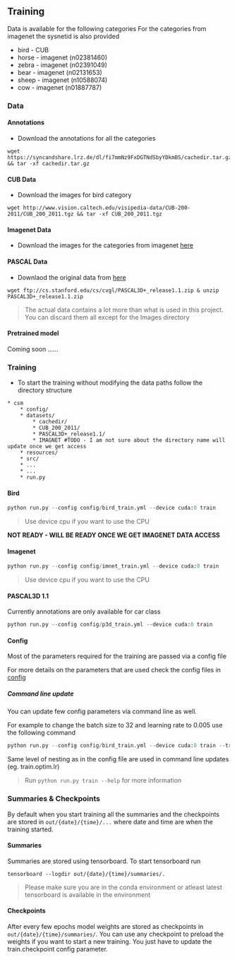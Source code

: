 ## Training
Data is available for the following categories
For the categories from imagenet the sysnetid is also provided

* bird - CUB
* horse - imagenet (n02381460)
* zebra - imagenet (n02391049)
* bear - imagenet (n02131653)
* sheep - imagenet (n10588074)
* cow - imagenet (n01887787)

### Data
#### Annotations
* Download the annotations for all the categories
```
wget https://syncandshare.lrz.de/dl/fi7mmNz9FxDGTNdSbyYDkmBS/cachedir.tar.gz && tar -xf cachedir.tar.gz
```
#### CUB Data
* Download the images for bird category
```
wget http://www.vision.caltech.edu/visipedia-data/CUB-200-2011/CUB_200_2011.tgz && tar -xf CUB_200_2011.tgz
```
#### Imagenet Data
* Download the images for the categories from imagenet [here](http://image-net.org/download)

#### PASCAL Data
* Downlaod the original data from [here](ftp://cs.stanford.edu/cs/cvgl/PASCAL3D+_release1.1.zip)

```
wget ftp://cs.stanford.edu/cs/cvgl/PASCAL3D+_release1.1.zip & unzip PASCAL3D+_release1.1.zip
```
> The actual data contains a lot more than what is used in this project. You can discard them all except for the Images directory

#### Pretrained model

Coming soon ......

### Training
* To start the training without modifying the data paths follow the directory structure
```
* csm
    * config/   
    * datasets/
        * cachedir/
        * CUB_200_2011/
        * PASCAL3D+_release1.1/
        * IMAGNET #TODO - I am not sure about the directory name will update once we get access
    * resources/
    * src/
    * ...
    * ...
    * run.py
```

#### Bird
```python 
python run.py --config config/bird_train.yml --device cuda:0 train
``` 
> Use device cpu if you want to use the CPU

**NOT READY - WILL BE READY ONCE WE GET IMAGENET DATA ACCESS**
#### Imagenet
```python 
python run.py --config config/imnet_train.yml --device cuda:0 train
``` 
> Use device cpu if you want to use the CPU

#### PASCAL3D 1.1
Currently annotations are only available for car class
```python 
python run.py --config config/p3d_train.yml --device cuda:0 train
``` 


#### Config

Most of the parameters required for the training are passed via a config file

For more details on the parameters that are used check the config files in [config](../../config)

##### Command line update
You can update few config parameters via command line as well. 

For example to change the batch size to 32 and learning rate to 0.005 use the following command
```python 
python run.py --config config/bird_train.yml --device cuda:0 train --train.batch_size 32 --train.optim.lr 0.005
```  
Same level of nesting as in the config file are used in command line updates (eg. train.optim.lr)
> Run ``python run.py train --help`` for more information

### Summaries & Checkpoints
By default when you start training all the summaries and the checkpoints are stored in ``out/{date}/{time}/...`` where date and time are when the training started.

#### Summaries
Summaries are stored using tensorboard. To start tensorboard run
```
tensorboard --logdir out/{date}/{time}/summaries/.
```
> Please make sure you are in the conda environment or atleast latest tensorboard is available in the environment

#### Checkpoints
After every few epochs model weights are stored as checkpoints in ``out/{date}/{time}/summaries/``. You can use any checkpoint to preload the weights if you want to start a new training. You just have to update the train.checkpoint config parameter.
